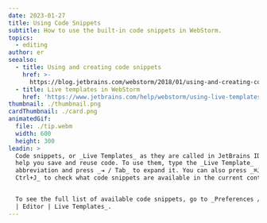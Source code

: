 ```yaml
---
date: 2023-01-27
title: Using Code Snippets
subtitle: How to use the built-in code snippets in WebStorm.
topics:
  - editing
author: er
seealso:
  - title: Using and creating code snippets
    href: >-
      https://blog.jetbrains.com/webstorm/2018/01/using-and-creating-code-snippets/
  - title: Live templates in WebStorm
    href: 'https://www.jetbrains.com/help/webstorm/using-live-templates.html'
thumbnail: ./thumbnail.png
cardThumbnail: ./card.png
animatedGif:
  file: ./tip.webm
  width: 600
  height: 300
leadin: >
  Code snippets, or _Live Templates_ as they are called in JetBrains IDEs, can
  help you save and reuse code. To use them, type the _Live Template_
  abbreviation and press _⇥ / Tab_ to expand it. You can also press _⌘J /
  Ctrl+J_ to check what code snippets are available in the current context.


  To see the full list of available code snippets, go to _Preferences / Settings
  | Editor | Live Templates_.
---
```


